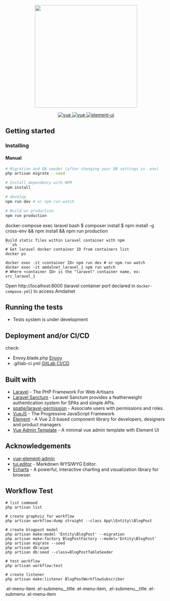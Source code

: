 <p align="center">
  <img width="320" src="http://153.92.4.138/amdal_info/img/logo.png">
</p>
<p align="center">
  <a href="https://laravel.com">
    <img src="https://img.shields.io/badge/laravel-7.3-brightgreen.svg" alt="vue">
  </a>
  <a href="https://github.com/vuejs/vue">
    <img src="https://img.shields.io/badge/vue-2.6.10-brightgreen.svg" alt="vue">
  </a>
  <a href="https://github.com/ElemeFE/element">
    <img src="https://img.shields.io/badge/element--ui-2.13.0-brightgreen.svg" alt="element-ui">
  </a>
</p>


## Getting started


### Installing
#### Manual

```bash
# Migration and DB seeder (after changing your DB settings in .env)
php artisan migrate --seed

# Install dependency with NPM
npm install

# develop
npm run dev # or npm run watch

# Build on production
npm run production
```


docker-compose exec laravel bash
$ composer install
$ npm install -g cross-env && npm install && npm run production
```
Build static files within Laravel container with npm
```sh
# Get laravel docker container ID from containers list
docker ps

docker exec -it <container ID> npm run dev # or npm run watch
docker exec -it amdalnet_laravel_1 npm run watch
# Where <container ID> is the "laravel" container name, ex: src_laravel_1
```
Open http://localhost:8000 (laravel container port declared in `docker-compose.yml`) to access Amdalnet

## Running the tests
* Tests system is under development

## Deployment and/or CI/CD
check:
- Envoy.blade.php [Envoy](https://laravel.com/docs/5.8/envoy)
- .gitlab-ci.yml [GitLab CI/CD](https://about.gitlab.com/product/continuous-integration/)
## Built with
* [Laravel](https://laravel.com/) - The PHP Framework For Web Artisans
* [Laravel Sanctum](https://github.com/laravel/sanctum/) - Laravel Sanctum provides a featherweight authentication system for SPAs and simple APIs.
* [spatie/laravel-permission](https://github.com/spatie/laravel-permission) - Associate users with permissions and roles.
* [VueJS](https://vuejs.org/) - The Progressive JavaScript Framework
* [Element](https://element.eleme.io/) - A  Vue 2.0 based component library for developers, designers and product managers
* [Vue Admin Template](https://github.com/PanJiaChen/vue-admin-template) - A minimal vue admin template with Element UI


## Acknowledgements

* [vue-element-admin](https://panjiachen.github.io/vue-element-admin/#/) 
* [tui.editor](https://github.com/nhnent/tui.editor) - Markdown WYSIWYG Editor.
* [Echarts](http://echarts.apache.org/) - A powerful, interactive charting and visualization library for browser.


## Workflow Test

```
# list command
php artisan list

# create graphviz for workflow 
php artisan workflow:dump straight --class App\\Entity\\BlogPost

# create blogpost model
php artisan make:model 'Entity\BlogPost' --migration
php artisan make:factory BlogPostFactory --model='Entity\BlogPost'
php artisan migrate --seed
php artisan db:wipe
php artisan db:seed --class=BlogPostTableSeeder

# test workflow
php artisan workflow:test

# create listener
php artisan make:listener BlogPostWorkflowSubscriber
```

.el-menu-item
.el-submenu__title
.el-menu-item, .el-submenu__title
.el-submenu .el-menu-item